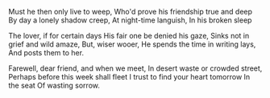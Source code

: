 Must he then only live to weep,
Who'd prove his friendship true and deep
By day a lonely shadow creep,
At night-time languish,
In his broken sleep

The lover, if for certain days
His fair one be denied his gaze,
Sinks not in grief and wild amaze,
But, wiser wooer,
He spends the time in writing lays,
And posts them to her.

Farewell, dear friend, and when we meet,
In desert waste or crowded street,
Perhaps before this week shall fleet
I trust to find your heart tomorrow 
In the seat
Of wasting sorrow.
